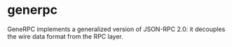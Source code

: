 # generpc
GeneRPC implements a generalized version of JSON-RPC 2.0: it decouples the wire data format from the RPC layer.
